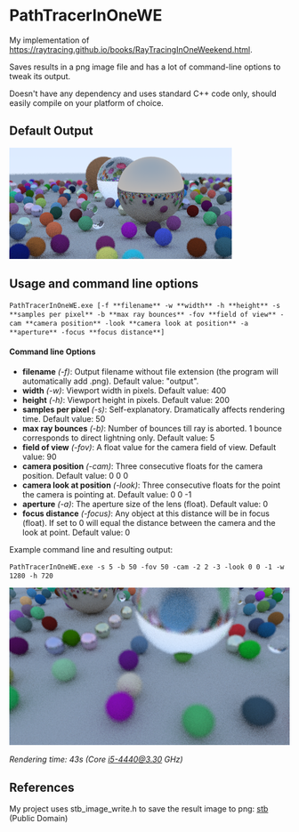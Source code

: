 # PathTracerInOneWE

My implementation of https://raytracing.github.io/books/RayTracingInOneWeekend.html.

Saves results in a png image file and has a lot of command-line options to tweak its output.

Doesn't have any dependency and uses standard C++ code only, should easily compile on your platform of choice.

## Default Output
![Default Scene](https://github.com/TaoSc/PathTracerInOneWE/raw/master/output.png)

## Usage and command line options

```
PathTracerInOneWE.exe [-f **filename** -w **width** -h **height** -s **samples per pixel** -b **max ray bounces** -fov **field of view** -cam **camera position** -look **camera look at position** -a **aperture** -focus **focus distance**]
```

#### Command line Options

- **filename** *(-f)*: Output filename without file extension (the program will automatically add .png). Default value: "output".
- **width** *(-w)*: Viewport width in pixels. Default value: 400
- **height** *(-h)*: Viewport height in pixels. Default value: 200
- **samples per pixel** *(-s)*: Self-explanatory. Dramatically affects rendering time. Default value: 50
- **max ray bounces** *(-b)*: Number of bounces till ray is aborted. 1 bounce corresponds to direct lightning only. Default value: 5
- **field of view** *(-fov)*: A float value for the camera field of view. Default value: 90
- **camera position** *(-cam)*: Three consecutive floats for the camera position. Default value: 0 0 0
- **camera look at position** *(-look)*: Three consecutive floats for the point the camera is pointing at. Default value: 0 0 -1
- **aperture** *(-a)*: The aperture size of the lens (float). Default value: 0
- **focus distance** *(-focus)*: Any object at this distance will be in focus (float). If set to 0 will equal the distance between the camera and the look at point. Default value: 0

Example command line and resulting output:
```
PathTracerInOneWE.exe -s 5 -b 50 -fov 50 -cam -2 2 -3 -look 0 0 -1 -w 1280 -h 720
```
![Example Output](https://github.com/TaoSc/PathTracerInOneWE/raw/master/example.png)

*Rendering time: 43s (Core i5-4440@3.30 GHz)*

## References
My project uses stb_image_write.h to save the result image to png: 
[stb](https://github.com/nothings/stb) (Public Domain)
